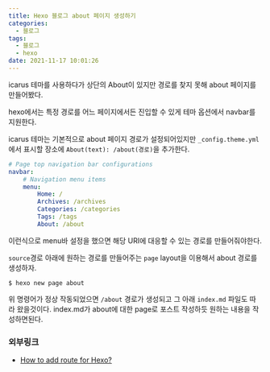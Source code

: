 ```yaml
---
title: Hexo 블로그 about 페이지 생성하기
categories:
  - 블로그
tags: 
  - 블로그
  - hexo
date: 2021-11-17 10:01:26
---
```


icarus 테마를 사용하다가 상단의 About이 있지만 경로를 찾지 못해 about 페이지를 만들어봤다.

hexo에서는 특정 경로를 어느 페이지에서든 진입할 수 있게 테마 옵션에서 navbar를 지원한다.

icarus 테마는 기본적으로 about 페이지 경로가 설정되어있지만 `_config.theme.yml`에서 표시할 장소에 `About(text): /about(경로)`을 추가한다.
```yml
# Page top navigation bar configurations
navbar:
    # Navigation menu items
    menu:
        Home: /
        Archives: /archives
        Categories: /categories
        Tags: /tags
        About: /about
```

이런식으로 menu바 설정을 했으면 해당 URI에 대응할 수 있는 경로를 만들어줘야한다.

`source`경로 아래에 원하는 경로를 만들어주는 `page` layout을 이용해서 about 경로를 생성하자.
```shell
$ hexo new page about
```

위 명령어가 정상 작동되었으면 `/about` 경로가 생성되고 그 아래 `index.md` 파일도 따라 왔을것이다.
index.md가 about에 대한 page로 포스트 작성하듯 원하는 내용을 작성하면된다.


### 외부링크
 - [How to add route for Hexo?](https://stackoverflow.com/questions/29167023/how-to-add-route-for-hexo)